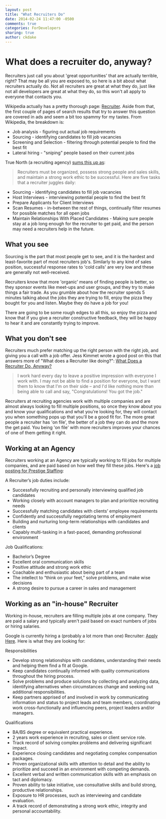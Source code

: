 ```yaml
---
layout: post
title: "What Recruiters Do"
date: 2014-02-24 11:47:00 -0500
comments: true
categories: ForDevelopers
sharing: true
author: ckdake 
---
```

# What does a recruiter do, anyway?
Recruiters just call you about 'great opportunities' that are actually terrible, right? That may be all you are exposed to, so here is a bit about what recruiters actually do. Not all recruiters are great at what they do, just like not all developers are great at what they do, so this won't all apply to everyone that contacts you.

Wikipedia actually has a pretty thorough page: [Recruiter](http://en.wikipedia.org/wiki/Recruiter). Aside from that, the first couple of pages of search results that try to answer this question are covered in ads and seem a bit too spammy for my tastes. From Wikipedia, the breakdown is:

* Job analysis - figuring out actual job requirements
* Sourcing - identifying candidates to fill job vacancies
* Screening and Selection - filtering through potential people to find the best fit
* Lateral hiring - "sniping" people based on their current jobs

True North (a recruiting agency) [sums this up as](http://www.truenorth-us.com/blog-and-news/news/162-five-things-a-recruiter-does-everyday):

> Recruiters must be organized, possess strong people and sales skills, and maintain a strong work ethic to be successful. Here are five tasks that a recruiter juggles daily:

* Sourcing - identifying candidates to fill job vacancies
* Host Interviews - interviewing potential people to find the best fit
* Prepare Applicants for Client Interviews
* Scan Resumes - in-between the rest of things, continually filter resumes for possible matches for all open jobs
* Maintain Relationships With Placed Candidates - Making sure people stay at a job long enough for the recruiter to get paid, and the person may need a recruiters help in the future.

## What you see

Sourcing is the part that most people get to see, and it is the hardest and least-favorite part of most recruiters job's. Similarly to any kind of sales position, successful response rates to 'cold calls' are very low and these are generally not well-received.

Recruiters know that more 'organic' means of finding people is better, so they sponsor events like meet-ups and user groups, and they try to make things a fair trade.  As you grumble about how the recruiter spends 5 minutes talking about the jobs they are trying to fill, enjoy the pizza they bought for you and listen. Maybe they do have a job for you!

There are going to be some rough edges to all this, so enjoy the pizza and know that if you give a recruiter constructive feedback, they will be happy to hear it and are constantly trying to improve.

## What you don't see

Recruiters much prefer matching up the right person with the right job, and giving you a call with a job offer. Jess Kimmet wrote a good post on this that answers more of "What does a Recruiter like doing?":  [What Does a Recruiter Do, Anyway?](http://www.volt.com/Blog/What_Does_a_Recruiter_Do_Anyway.aspx)

> I work hard every day to leave a positive impression with everyone I work with. I may not be able to find a position for everyone, but I want them to know that I'm on their side – and I'd like nothing more than being able to call and say, "Congratulations! You got the job."

Recruiters at recruiting agencies work with multiple companies and are almost always looking to fill multiple positions, so once they know about you and know your qualifications and what you're looking for, they will contact you when something pops up that you'll be a good fit for. The more great people a recruiter has 'on file', the better of a job they can do and the more the get paid. You being 'on file' with more recruiters improves your chances of one of them getting it right.

## Working at an Agency

Recruiters working at an Agency are typically working to fill jobs for multiple companies, and are paid based on how well they fill these jobs.  Here's a [job posting for Prestige Staffing](http://www.prestigestaffing.com/work-at-prestige/):

A Recruiter’s job duties include:

* Successfully recruiting and personally interviewing qualified job candidates
* Working closely with account managers to plan and prioritize recruiting needs
* Successfully matching candidates with clients’ employee requirements
* Confidently and successfully negotiating terms of employment
* Building and nurturing long-term relationships with candidates and clients
* Capably multi-tasking in a fast-paced, demanding professional environment

Job Qualifications:

* Bachelor’s Degree
* Excellent oral communication skills
* Positive attitude and strong work ethic
* Coachable and enthusiastic about being part of a team
* The intellect to “think on your feet,” solve problems, and make wise decisions
* A strong desire to pursue a career in sales and management

## Working as an "in-house" Recruiter

Working in-house, recruiters are filling multiple jobs at one company. They are paid a salary and typically aren't paid based on exact numbers of jobs or hiring salaries. 

Google is currently hiring a (probably a lot more than one) Recruiter: [Apply Here](https://www.google.com/about/jobs/search/#!t=jo&jid=3781001&). Here is what they are looking for:

Responsibilities

* Develop strong relationships with candidates, understanding their needs and helping them find a fit at Google.
* Keep candidates continually informed with quality communications throughout the hiring process.
* Solve problems and produce solutions by collecting and analyzing data, identifying alternatives when circumstances change and seeking out additional responsibilities.
* Keep partners apprised of and involved in work by communicating information and status to project leads and team members, coordinating work cross-functionally and influencing peers, project leaders and/or managers.

Qualifications

* BA/BS degree or equivalent practical experience.
* 2 years work experience in recruiting, sales or client service role.
* Track record of solving complex problems and delivering significant impact.
* Experience closing candidates and negotiating complex compensation packages.
* Proven organizational skills with attention to detail and the ability to prioritize and succeed in an environment with competing demands.
* Excellent verbal and written communication skills with an emphasis on tact and diplomacy.
* Proven ability to take initiative, use consultative skills and build strong, productive relationships.
* Exposure to HR processes, such as interviewing and candidate evaluation.
* A track record of demonstrating a strong work ethic, integrity and personal accountability.